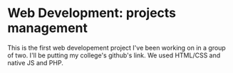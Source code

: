 # Web Development: projects management
This is the first web developement project I've been working on in a group of two. I'll be putting my college's github's link. 
We used HTML/CSS and native JS and PHP.

